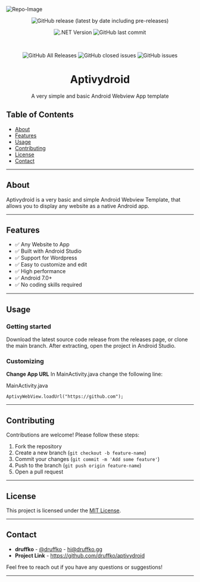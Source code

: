 ![Repo-Image](https://druffko.gg/github-images/aptivydroid.png)

<div align="center">

![GitHub release (latest by date including pre-releases)](https://img.shields.io/github/v/release/druffko/aptivydroid?include_prereleases)

![.NET Version](https://img.shields.io/badge/Android-7.0+-brightgreen)
![GitHub last commit](https://img.shields.io/github/last-commit/druffko/aptivydroid)

  <br>

  ![GitHub All Releases](https://img.shields.io/github/downloads/druffko/aptivydroid/total)
  ![GitHub closed issues](https://img.shields.io/github/issues-closed/druffko/aptivydroid)
  ![GitHub issues](https://img.shields.io/github/issues/druffko/aptivydroid)
  
  <h1>Aptivydroid</h1>
  <p>
    A very simple and basic Android Webview App template
  </p>
</div>

## Table of Contents
- [About](#about)
- [Features](#features)
- [Usage](#usage)
- [Contributing](#contributing)
- [License](#license)
- [Contact](#contact)

---

## About

Aptivydroid is a very basic and simple Android Webview Template, that allows you to display any website as a native Android app.

---

## Features

- ✅ Any Website to App
- ✅ Built with Android Studio
- ✅ Support for Wordpress
- ✅ Easy to customize and edit
- ✅ High performance
- ✅ Android 7.0+
- ✅ No coding skills required

---

## Usage

### Getting started
Download the latest source code release from the releases page, or clone the main branch. After extracting, open the project in Android Studio.

### Customizing
**Change App URL**
In MainActivity.java change the following line:

MainActivity.java
```
AptivyWebView.loadUrl("https://github.com");
```

---

## Contributing

Contributions are welcome! Please follow these steps:

1. Fork the repository
2. Create a new branch (`git checkout -b feature-name`)
3. Commit your changes (`git commit -m 'Add some feature'`)
4. Push to the branch (`git push origin feature-name`)
5. Open a pull request

---

## License

This project is licensed under the [MIT License](LICENSE).

---

## Contact

- **druffko** - [@druffko](https://twitter.com/druffko) - hi@druffko.gg
- **Project Link** - https://github.com/druffko/aptivydroid

Feel free to reach out if you have any questions or suggestions!

---
